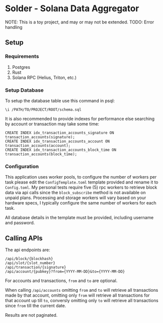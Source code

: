 # Solder - Solana Data Aggregator

NOTE: This is a toy project, and may or may not be extended.
TODO: Error handling  

## Setup
### Requirements
1. Postgres
2. Rust
3. Solana RPC (Helius, Triton, etc.)

### Setup Database
To setup the database table use this command in psql:
```
\i /PATH/TO/PROJECT/ROOT/schema.sql
```

It is also recommended to provide indexes for performance else searching by account or
transaction may take some time:
```
CREATE INDEX idx_transaction_accounts_signature ON transaction_accounts(signature);
CREATE INDEX idx_transaction_accounts_account ON transaction_accounts(account);
CREATE INDEX idx_transaction_accounts_block_time ON transaction_accounts(block_time);
```


### Configuration
This application uses worker pools, to configure the number of workers per task
please edit the `ConfigTemplate.toml` template provided and rename it to `Config.toml`. 
My personal tests require five (5) rpc workers to retrieve block data via api 
calls since the `block_subscribe` method is not available on unpaid plans. 
Processing and storage workers will vary based on your hardware specs, 
I typically configure the same number of workers for each task.

All database details in the template must be provided, including username and password.

## Calling APIs
The api endpoints are:
```
/api/block/{blockhash}
/api/slot/{slot_number}
/api/transaction/{signature}
/api/account/{pubkey}?from={YYYY-MM-DD}&to={YYYY-MM-DD}
```

For accounts and transactions, `from` and `to` are optional.

When calling `/api/accounts` omitting `from` and `to` will retrieve all transactions
made by that account, omitting only `from` will retrieve all transactions for 
that account up till `to`, conversly omitting only `to` will retrieve all transactions 
since `from` till the current date.

Results are not paginated.
